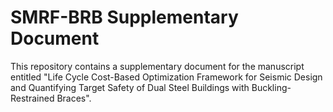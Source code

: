 # SMRF-BRB Supplementary Document
This repository contains a supplementary document for the manuscript entitled "Life Cycle Cost-Based Optimization Framework for Seismic Design and Quantifying Target Safety of Dual Steel Buildings with Buckling-Restrained Braces".
